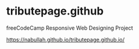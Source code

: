 # tributepage.github

freeCodeCamp Responsive Web Designing Project


https://nabullah.github.io/tributepage.github.io/
